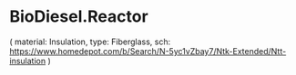 # BioDiesel.Reactor
( material: Insulation, type: Fiberglass, sch: https://www.homedepot.com/b/Search/N-5yc1vZbay7/Ntk-Extended/Ntt-insulation )
